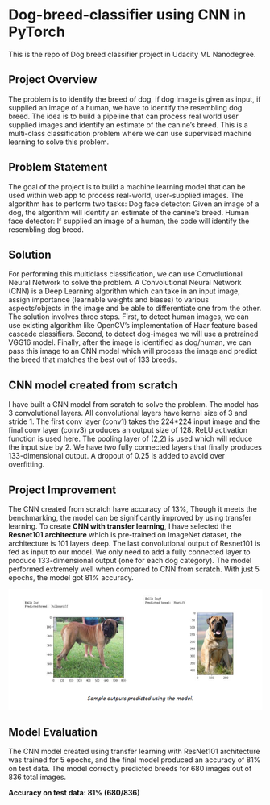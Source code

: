 # Dog-breed-classifier using CNN in PyTorch
This is the repo of Dog breed classifier project in Udacity ML Nanodegree. 

## Project Overview
The problem is to identify the breed of dog, if dog image is given as input, if supplied an image of a human, we have to identify the resembling dog breed. The idea is to build a pipeline that can process real world user supplied images and identify an estimate of the canine’s breed. This is a multi-class classification problem where we can use supervised machine learning to solve this problem.

## Problem Statement
The goal of the project is to build a machine learning model that can be used within web app to process real-world, user-supplied images. The algorithm has to perform two tasks: Dog face detector: Given an image of a dog, the algorithm will identify an estimate of the canine’s breed. Human face detector: If supplied an image of a human, the code will identify the resembling dog breed.

## Solution
For performing this multiclass classification, we can use Convolutional Neural
Network to solve the problem. A Convolutional Neural Network (CNN) is a Deep
Learning algorithm which can take in an input image, assign importance (learnable
weights and biases) to various aspects/objects in the image and be able to
differentiate one from the other. The solution involves three steps. First, to detect
human images, we can use existing algorithm like OpenCV’s implementation of
Haar feature based cascade classifiers. Second, to detect dog-images we will use a
pretrained VGG16 model. Finally, after the image is identified as dog/human, we
can pass this image to an CNN model which will process the image and predict the
breed that matches the best out of 133 breeds.

## CNN model created from scratch
I have built a CNN model from scratch to solve the problem. The model has 3
convolutional layers. All convolutional layers have kernel size of 3 and stride 1. The
first conv layer (conv1) takes the 224*224 input image and the final conv layer
(conv3) produces an output size of 128. ReLU activation function is used here. The
pooling layer of (2,2) is used which will reduce the input size by 2. We have two
fully connected layers that finally produces 133-dimensional output. A dropout of
0.25 is added to avoid over overfitting.

## Project Improvement
The CNN created from scratch have accuracy of 13%, Though it meets the
benchmarking, the model can be significantly improved by using transfer learning.
To create **CNN with transfer learning**, I have selected the **Resnet101 architecture**
which is pre-trained on ImageNet dataset, the architecture is 101 layers deep. The
last convolutional output of Resnet101 is fed as input to our model. We only need
to add a fully connected layer to produce 133-dimensional output (one for each
dog category). The model performed extremely well when compared to CNN from
scratch. With just 5 epochs, the model got 81% accuracy.

![Sample output](./sample_output.png) 

## Model Evaluation
The CNN model created using transfer learning with
ResNet101 architecture was trained for 5 epochs, and the final model produced an
accuracy of 81% on test data. The model correctly predicted breeds for 680 images out of 836 total images.

**Accuracy on test data: 81% (680/836)**



